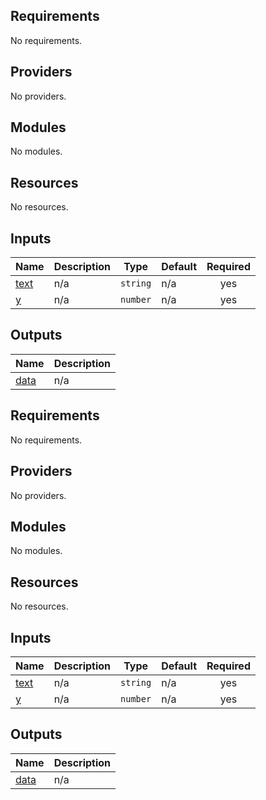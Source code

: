 <!-- BEGIN_TF_DOCS -->
## Requirements

No requirements.

## Providers

No providers.

## Modules

No modules.

## Resources

No resources.

## Inputs

| Name | Description | Type | Default | Required |
|------|-------------|------|---------|:--------:|
| <a name="input_text"></a> [text](#input\_text) | n/a | `string` | n/a | yes |
| <a name="input_y"></a> [y](#input\_y) | n/a | `number` | n/a | yes |

## Outputs

| Name | Description |
|------|-------------|
| <a name="output_data"></a> [data](#output\_data) | n/a |
<!-- END_TF_DOCS -->
<!-- BEGINNING OF PRE-COMMIT-TERRAFORM DOCS HOOK -->
## Requirements

No requirements.

## Providers

No providers.

## Modules

No modules.

## Resources

No resources.

## Inputs

| Name | Description | Type | Default | Required |
|------|-------------|------|---------|:--------:|
| <a name="input_text"></a> [text](#input\_text) | n/a | `string` | n/a | yes |
| <a name="input_y"></a> [y](#input\_y) | n/a | `number` | n/a | yes |

## Outputs

| Name | Description |
|------|-------------|
| <a name="output_data"></a> [data](#output\_data) | n/a |
<!-- END OF PRE-COMMIT-TERRAFORM DOCS HOOK -->
